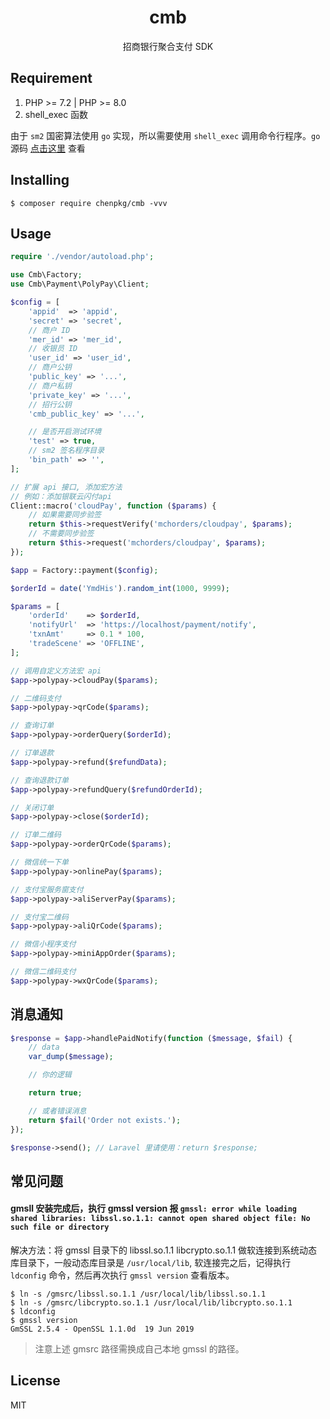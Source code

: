 <h1 align="center"> cmb </h1>

<p align="center"> 招商银行聚合支付 SDK </p>

## Requirement

1. PHP >= 7.2 | PHP >= 8.0
2. shell_exec 函数

由于 `sm2` 国密算法使用 `go` 实现，所以需要使用 `shell_exec` 调用命令行程序。`go` 源码 <a href="https://github.com/chenpkg/cmbsm2" target="_blank">点击这里</a> 查看

## Installing

```shell
$ composer require chenpkg/cmb -vvv
```

## Usage

```php
require './vendor/autoload.php';

use Cmb\Factory;
use Cmb\Payment\PolyPay\Client;

$config = [
    'appid'  => 'appid',
    'secret' => 'secret',
    // 商户 ID
    'mer_id' => 'mer_id',
    // 收银员 ID
    'user_id' => 'user_id',
    // 商户公钥
    'public_key' => '...',
    // 商户私钥
    'private_key' => '...',
    // 招行公钥
    'cmb_public_key' => '...',

    // 是否开启测试环境
    'test' => true,
    // sm2 签名程序目录
    'bin_path' => '',
];

// 扩展 api 接口, 添加宏方法
// 例如：添加银联云闪付api
Client::macro('cloudPay', function ($params) {
    // 如果需要同步验签
    return $this->requestVerify('mchorders/cloudpay', $params);
    // 不需要同步验签
    return $this->request('mchorders/cloudpay', $params);
});

$app = Factory::payment($config);

$orderId = date('YmdHis').random_int(1000, 9999);

$params = [
    'orderId'    => $orderId,
    'notifyUrl'  => 'https://localhost/payment/notify',
    'txnAmt'     => 0.1 * 100,
    'tradeScene' => 'OFFLINE',
];

// 调用自定义方法宏 api
$app->polypay->cloudPay($params);

// 二维码支付
$app->polypay->qrCode($params);

// 查询订单
$app->polypay->orderQuery($orderId);

// 订单退款
$app->polypay->refund($refundData);

// 查询退款订单
$app->polypay->refundQuery($refundOrderId);

// 关闭订单
$app->polypay->close($orderId);

// 订单二维码
$app->polypay->orderQrCode($params);

// 微信统一下单
$app->polypay->onlinePay($params);

// 支付宝服务窗支付
$app->polypay->aliServerPay($params);

// 支付宝二维码
$app->polypay->aliQrCode($params);

// 微信小程序支付
$app->polypay->miniAppOrder($params);

// 微信二维码支付
$app->polypay->wxQrCode($params);
```

## 消息通知

```php
$response = $app->handlePaidNotify(function ($message, $fail) {
    // data
    var_dump($message);

    // 你的逻辑

    return true;

    // 或者错误消息
    return $fail('Order not exists.');
});

$response->send(); // Laravel 里请使用：return $response;
```

## 常见问题

#### gmsll 安装完成后，执行 gmssl version 报 `gmssl: error while loading shared libraries: libssl.so.1.1: cannot open shared object file: No such file or directory`

解决方法：将 gmssl 目录下的 libssl.so.1.1 libcrypto.so.1.1 做软连接到系统动态库目录下，一般动态库目录是 `/usr/local/lib`,
软连接完之后，记得执行 `ldconfig` 命令，然后再次执行 `gmssl version` 查看版本。

```shell
$ ln -s /gmsrc/libssl.so.1.1 /usr/local/lib/libssl.so.1.1
$ ln -s /gmsrc/libcrypto.so.1.1 /usr/local/lib/libcrypto.so.1.1
$ ldconfig
$ gmssl version
GmSSL 2.5.4 - OpenSSL 1.1.0d  19 Jun 2019
```
> 注意上述 gmsrc 路径需换成自己本地 gmssl 的路径。

## License

MIT

